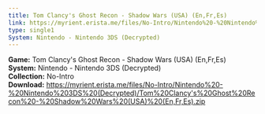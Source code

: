 ```yaml
---
title: Tom Clancy's Ghost Recon - Shadow Wars (USA) (En,Fr,Es)
link: https://myrient.erista.me/files/No-Intro/Nintendo%20-%20Nintendo%203DS%20(Decrypted)/Tom%20Clancy's%20Ghost%20Recon%20-%20Shadow%20Wars%20(USA)%20(En,Fr,Es).zip
type: single1
System: Nintendo - Nintendo 3DS (Decrypted)
---
```

<b>Game:</b> Tom Clancy's Ghost Recon - Shadow Wars (USA) (En,Fr,Es)<br>
<b>System:</b> Nintendo - Nintendo 3DS (Decrypted)<br>
<b>Collection:</b> No-Intro<br>
<b>Download:</b> https://myrient.erista.me/files/No-Intro/Nintendo%20-%20Nintendo%203DS%20(Decrypted)/Tom%20Clancy's%20Ghost%20Recon%20-%20Shadow%20Wars%20(USA)%20(En,Fr,Es).zip